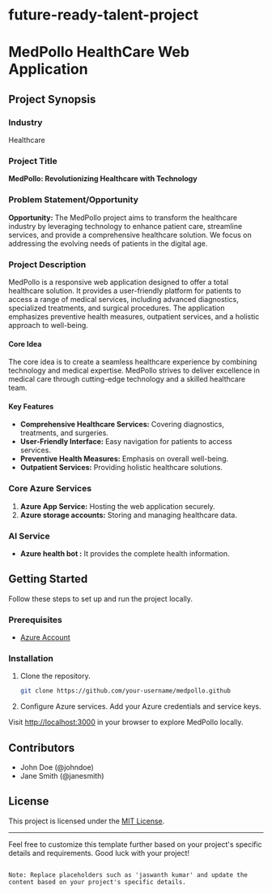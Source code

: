 # future-ready-talent-project
# MedPollo HealthCare Web Application

## Project Synopsis

### Industry
Healthcare

### Project Title
**MedPollo: Revolutionizing Healthcare with Technology**

### Problem Statement/Opportunity
**Opportunity:**
The MedPollo project aims to transform the healthcare industry by leveraging technology to enhance patient care, streamline services, and provide a comprehensive healthcare solution. We focus on addressing the evolving needs of patients in the digital age.

### Project Description
MedPollo is a responsive web application designed to offer a total healthcare solution. It provides a user-friendly platform for patients to access a range of medical services, including advanced diagnostics, specialized treatments, and surgical procedures. The application emphasizes preventive health measures, outpatient services, and a holistic approach to well-being.

#### Core Idea
The core idea is to create a seamless healthcare experience by combining technology and medical expertise. MedPollo strives to deliver excellence in medical care through cutting-edge technology and a skilled healthcare team.

#### Key Features
- **Comprehensive Healthcare Services:** Covering diagnostics, treatments, and surgeries.
- **User-Friendly Interface:** Easy navigation for patients to access services.
- **Preventive Health Measures:** Emphasis on overall well-being.
- **Outpatient Services:** Providing holistic healthcare solutions.

### Core Azure Services
1. **Azure App Service:** Hosting the web application securely.
2. **Azure storage accounts:** Storing and managing healthcare data.

### AI Service
- **Azure health bot :** It provides the complete health information.


## Getting Started
Follow these steps to set up and run the project locally.

### Prerequisites
- [Azure Account](https://azure.microsoft.com/)

### Installation
1. Clone the repository.
   ```bash
   git clone https://github.com/your-username/medpollo.github

3. Configure Azure services. Add your Azure credentials and service keys.

Visit [http://localhost:3000](http://localhost:3000) in your browser to explore MedPollo locally.

## Contributors
- John Doe (@johndoe)
- Jane Smith (@janesmith)

## License
This project is licensed under the [MIT License](LICENSE).

---

Feel free to customize this template further based on your project's specific details and requirements. Good luck with your project!
``` 

Note: Replace placeholders such as 'jaswanth kumar' and update the content based on your project's specific details.
